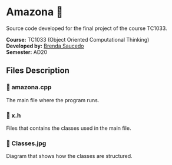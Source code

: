 # Amazona 🛒

Source code developed for the final project of the course TC1033.

**Course:** TC1033 (Object Oriented Computational Thinking) <br>
**Developed by:** [Brenda Saucedo](https://github.com/Bren12) <br>
**Semester:** AD20

## Files Description

### 📁 amazona.cpp

The main file where the program runs.

### 📁 x.h

Files that contains the classes used in the main file.

### 📁 Classes.jpg

Diagram that shows how the classes are structured.
